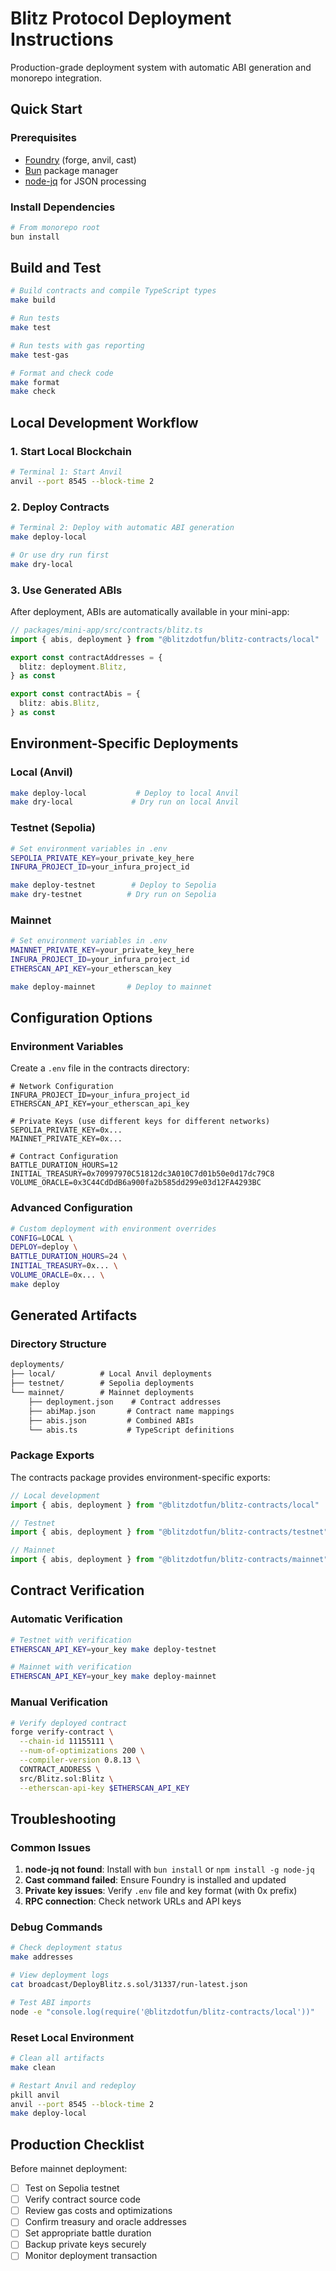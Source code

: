 # Blitz Protocol Deployment Instructions

Production-grade deployment system with automatic ABI generation and monorepo integration.

## Quick Start

### Prerequisites

- [Foundry](https://book.getfoundry.sh/getting-started/installation) (forge, anvil, cast)
- [Bun](https://bun.sh/) package manager
- [node-jq](https://github.com/sanack/node-jq) for JSON processing

### Install Dependencies

```bash
# From monorepo root
bun install
```

## Build and Test

```bash
# Build contracts and compile TypeScript types
make build

# Run tests
make test

# Run tests with gas reporting
make test-gas

# Format and check code
make format
make check
```

## Local Development Workflow

### 1. Start Local Blockchain

```bash
# Terminal 1: Start Anvil
anvil --port 8545 --block-time 2
```

### 2. Deploy Contracts

```bash
# Terminal 2: Deploy with automatic ABI generation
make deploy-local

# Or use dry run first
make dry-local
```

### 3. Use Generated ABIs

After deployment, ABIs are automatically available in your mini-app:

```typescript
// packages/mini-app/src/contracts/blitz.ts
import { abis, deployment } from "@blitzdotfun/blitz-contracts/local"

export const contractAddresses = {
  blitz: deployment.Blitz,
} as const

export const contractAbis = {
  blitz: abis.Blitz,
} as const
```

## Environment-Specific Deployments

### Local (Anvil)

```bash
make deploy-local           # Deploy to local Anvil
make dry-local             # Dry run on local Anvil
```

### Testnet (Sepolia)

```bash
# Set environment variables in .env
SEPOLIA_PRIVATE_KEY=your_private_key_here
INFURA_PROJECT_ID=your_infura_project_id

make deploy-testnet        # Deploy to Sepolia
make dry-testnet          # Dry run on Sepolia
```

### Mainnet

```bash
# Set environment variables in .env  
MAINNET_PRIVATE_KEY=your_private_key_here
INFURA_PROJECT_ID=your_infura_project_id
ETHERSCAN_API_KEY=your_etherscan_key

make deploy-mainnet       # Deploy to mainnet
```

## Configuration Options

### Environment Variables

Create a `.env` file in the contracts directory:

```env
# Network Configuration
INFURA_PROJECT_ID=your_infura_project_id
ETHERSCAN_API_KEY=your_etherscan_api_key

# Private Keys (use different keys for different networks)
SEPOLIA_PRIVATE_KEY=0x...
MAINNET_PRIVATE_KEY=0x...

# Contract Configuration
BATTLE_DURATION_HOURS=12
INITIAL_TREASURY=0x70997970C51812dc3A010C7d01b50e0d17dc79C8
VOLUME_ORACLE=0x3C44CdDdB6a900fa2b585dd299e03d12FA4293BC
```

### Advanced Configuration

```bash
# Custom deployment with environment overrides
CONFIG=LOCAL \
DEPLOY=deploy \
BATTLE_DURATION_HOURS=24 \
INITIAL_TREASURY=0x... \
VOLUME_ORACLE=0x... \
make deploy
```

## Generated Artifacts

### Directory Structure

```txt
deployments/
├── local/          # Local Anvil deployments
├── testnet/        # Sepolia deployments  
└── mainnet/        # Mainnet deployments
    ├── deployment.json    # Contract addresses
    ├── abiMap.json       # Contract name mappings
    ├── abis.json         # Combined ABIs
    └── abis.ts           # TypeScript definitions
```

### Package Exports

The contracts package provides environment-specific exports:

```typescript
// Local development
import { abis, deployment } from "@blitzdotfun/blitz-contracts/local"

// Testnet
import { abis, deployment } from "@blitzdotfun/blitz-contracts/testnet" 

// Mainnet
import { abis, deployment } from "@blitzdotfun/blitz-contracts/mainnet"
```

## Contract Verification

### Automatic Verification

```bash
# Testnet with verification
ETHERSCAN_API_KEY=your_key make deploy-testnet

# Mainnet with verification  
ETHERSCAN_API_KEY=your_key make deploy-mainnet
```

### Manual Verification

```bash
# Verify deployed contract
forge verify-contract \
  --chain-id 11155111 \
  --num-of-optimizations 200 \
  --compiler-version 0.8.13 \
  CONTRACT_ADDRESS \
  src/Blitz.sol:Blitz \
  --etherscan-api-key $ETHERSCAN_API_KEY
```

## Troubleshooting

### Common Issues

1. **node-jq not found**: Install with `bun install` or `npm install -g node-jq`
2. **Cast command failed**: Ensure Foundry is installed and updated
3. **Private key issues**: Verify `.env` file and key format (with 0x prefix)
4. **RPC connection**: Check network URLs and API keys

### Debug Commands

```bash
# Check deployment status
make addresses

# View deployment logs
cat broadcast/DeployBlitz.s.sol/31337/run-latest.json

# Test ABI imports
node -e "console.log(require('@blitzdotfun/blitz-contracts/local'))"
```

### Reset Local Environment

```bash
# Clean all artifacts
make clean

# Restart Anvil and redeploy
pkill anvil
anvil --port 8545 --block-time 2
make deploy-local
```

## Production Checklist

Before mainnet deployment:

- [ ] Test on Sepolia testnet
- [ ] Verify contract source code
- [ ] Review gas costs and optimizations  
- [ ] Confirm treasury and oracle addresses
- [ ] Set appropriate battle duration
- [ ] Backup private keys securely
- [ ] Monitor deployment transaction
